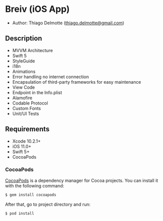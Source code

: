 # Breiv (iOS App)

- Author: Thiago Delmotte (thiago.delmotte@gmail.com)

## Description

- MVVM Architecture
- Swift 5
- StyleGuide
- i18n
- Animations
- Error handling no internet connection
- Encapsulation of third-party frameworks for easy maintenance
- View Code
- Endpoint in the Info.plist
- Alamofire
- Codable Protocol
- Custom Fonts
- Unit/UI Tests

## Requirements

- Xcode 10.2.1+
- iOS 11.0+
- Swift 5+
- CocoaPods

### CocoaPods

[CocoaPods](http://cocoapods.org) is a dependency manager for Cocoa projects. You can install it with the following command:

```bash
$ gem install cocoapods
```

After that, go to project directory and run:

```bash
$ pod install
```